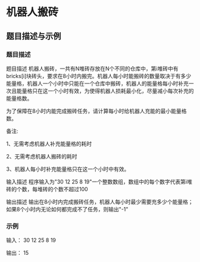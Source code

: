 # 机器人搬砖

## 题目描述与示例
### 题目描述
题目描述
机器人搬砖，一共有N堆砖存放在N个不同的仓库中，第i堆砖中有bricks[i]块砖头，要求在8小时内搬完。机器人每小时能搬砖的数量取决于有多少能量格，机器人一个小时中只能在一个仓库中搬砖，机器人的能量格每小时补充一次且能量格只在这一个小时有效，为使得机器人损耗最小化，尽量减小每次补充的能量格数。

为了保障在8小时内能完成搬砖任务，请计算每小时给机器人充能的最小能量格数。

备注:

1、无需考虑机器人补充能量格的耗时

2、无需考虑机器人搬砖的耗时

3、机器人每小时补充能量格只在这一个小时中有效。

输入描述
程序输入为"30 12 25 8 19"一个整数数组，数组中的每个数字代表第i堆砖的个数，每堆砖的个数不超过100

输出描述
输出在8小时内完成搬砖任务，机器人每小时最少需要充多少个能量格；如果8个小时内无论如何都完成不了任务，则输出"-1"

### 示例
输入： 30 12 25 8 19

输出： 15